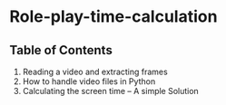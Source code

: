 # Role-play-time-calculation
## Table of Contents
1. Reading a video and extracting frames
2. How to handle video files in Python
3. Calculating the screen time – A simple Solution

